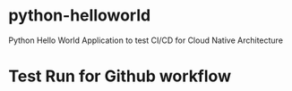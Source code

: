 # python-helloworld
Python Hello World Application to test CI/CD for Cloud Native Architecture
# Test Run for Github workflow
